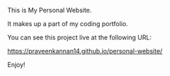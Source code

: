 This is My Personal Website.

It makes up a part of my coding portfolio.

You can see this project live at the following URL:

https://praveenkannan14.github.io/personal-website/

Enjoy!
